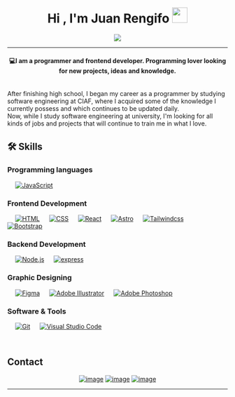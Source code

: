 <h1 align="center">Hi , I'm Juan Rengifo <img src="https://media.giphy.com/media/hvRJCLFzcasrR4ia7z/giphy.gif" width="35"></h1>
<p align="center">
  <a href="https://github.com/DenverCoder1/readme-typing-svg"><img src="https://readme-typing-svg.herokuapp.com?lines=Front-end+Developer;UX+Designer;&color=BC52EE&center=true&width=500&height=50"></a>
</p>
<hr/>
<h4 align="center">💻I am a programmer and frontend developer. Programming lover looking for new projects, ideas and knowledge.</h4>
<br>
After finishing high school, I began my career as a programmer by studying software engineering at CIAF, where I acquired some of the knowledge I currently possess and which continues to be updated daily.
<br>
Now, while I study software engineering at university, I'm looking for all kinds of jobs and projects that will continue to train me in what I love.
<br>



## 🛠️ Skills

### Programming languages

<p align="left"> 
  &emsp; 
  <a href="https://developer.mozilla.org/en-US/docs/Web/JavaScript" target="_blank"> <img alt="JavaScript" src="https://img.shields.io/badge/JavaScript%20-%23F7DF1E.svg?logo=javascript&logoColor=gray"></a>
  &emsp;
</p>

### Frontend Development
<p align="left"> 
  &emsp; 
  <a href="https://www.w3.org/html/" target="_blank"> <img alt="HTML" src="https://img.shields.io/badge/HTML5%20-%23E34F26.svg?logo=html5&logoColor=white"></a>   
  &emsp;
  <a href="https://www.w3schools.com/css/" target="_blank"><img alt="CSS" src="https://img.shields.io/badge/CSS%20-%231572B6.svg?logo=css3&logoColor=white"></a> 
   &emsp;
  <a href="https://es.react.dev" target="_blank"><img alt="React" src="https://img.shields.io/badge/React%20-20232A.svg?logo=react&logoColor=white"></a> 
   &emsp;
  <a href="https://astro.build" target="_blank"><img alt="Astro" src="https://img.shields.io/badge/Astro%20-BC52EE.svg?logo=astro&logoColor=white"></a> 
   &emsp;
  <a href="https://tailwindcss.com" target="_blank"> <img alt="Tailwindcss" src="https://img.shields.io/badge/Tailwindcss%20-%231572B6.svg?logo=tailwindcss&logoColor=white"/></a>
  &emsp;
  <a href="https://getbootstrap.com" target="_blank"> <img alt="Bootstrap" src="https://img.shields.io/badge/Bootstrap-%23563D7C.svg?style=flat&logo=bootstrap&logoColor=white"/></a>
  &emsp;
</p>

### Backend Development
<p align="left"> 
  &emsp; 
  <a href="https://nodejs.org/en" target="_blank"> <img alt="Node.js" src="https://img.shields.io/badge/Node.js%20-%D90AC5.svg?logo=node.js&logoColor=white"></a>   
  &emsp; 
  <a href="https://expressjs.com/" target="_blank"><img alt="express" src="https://img.shields.io/badge/Express%20-20232A.svg?logo=express&logoColor=white"></a> 
   &emsp;
</p>

  
### Graphic Designing
<p align="left">
  &emsp;
   <a href="https://www.figma.com" target="_blank"><img alt="Figma" src="https://img.shields.io/badge/Figma%20-BC52EE.svg?style=flat&logo=figma&logoColor=white"/></a>
  &emsp;
   <a href="https://www.adobe.com/in/products/illustrator.html" target="_blank"><img alt="Adobe Illustrator" src="https://img.shields.io/badge/Adobe Illustrator-%23FF9A00.svg?style=flat&logo=adobeillustrator&logoColor=white"/></a> 
  &emsp;
  <a href="https://www.adobe.com/in/products/photoshop.html" target="_blank"><img alt="Adobe Photoshop" src="https://img.shields.io/badge/Adobe Photoshop-31A8FF.svg?style=flat&logo=adobephotoshop&logoColor=white"/></a> 
  &emsp;
 </p>

 ### Software & Tools
 
<p>
  &emsp;
    <a href="https://git-scm.com"><img alt="Git" src="https://img.shields.io/badge/Git%20-%23F05033.svg?logo=git&logoColor=white"></a>
  &emsp;
    <a href="https://code.visualstudio.com"><img alt="Visual Studio Code" src="https://img.shields.io/badge/Visual%20Studio%20Code-0078d7.svg?logo=visual-studio-code&logoColor=white"></a>
  &emsp;
</p>

<br/>

## Contact
<div align="center">

[![image](https://img.shields.io/badge/LinkedIn-0077B5?style=for-the-badge&logo=linkedin&logoColor=white)](https://www.linkedin.com/in/juan-rengifo-702a6a306/)
[![image](https://img.shields.io/badge/Github-181717?style=for-the-badge&logo=github&logoColor=white)](https://github.com/Juanrdeveloper)
[![image](https://img.shields.io/badge/Gmail-D14836?style=for-the-badge&logo=gmail&logoColor=white)](mailto:medrandajuan843@gmail.com)
  
</div>

<hr/>
